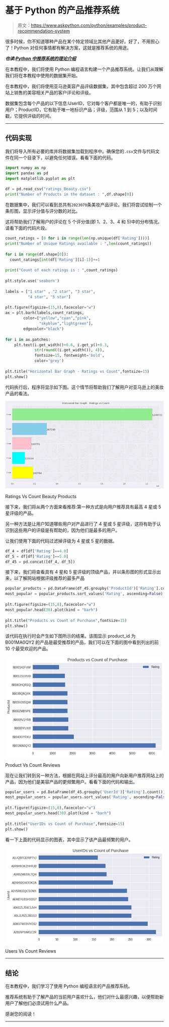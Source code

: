 # 基于 Python 的产品推荐系统

> 原文：<https://www.askpython.com/python/examples/product-recommendation-system>

很多时候，你不知道哪种产品在某个特定领域比其他产品更好。好了，不用担心了！Python 对任何事情都有解决方案，这就是推荐系统的用途。

***也读:[Python 中推荐系统的理论介绍](https://www.askpython.com/python/examples/theory-intro-recommendation-systems)***

在本教程中，我们将使用 Python 编程语言构建一个产品推荐系统。让我们从理解我们将在本教程中使用的数据集开始。

在本教程中，我们将使用亚马逊美容产品评级数据集，其中包含超过 200 万个网站上销售的美容相关产品的客户评论和评级。

数据集包含每个产品的以下信息:UserID，它对每个客户都是唯一的，有助于识别用户；ProductID，它有助于唯一地标识产品；评级，范围从 1 到 5；以及时间戳，它提供评级的时间。

* * *

## 代码实现

我们将导入所有必要的库并将数据集加载到程序中。确保您的`.csv`文件与代码文件在同一个目录下，以避免任何错误。看看下面的代码。

```py
import numpy as np
import pandas as pd
import matplotlib.pyplot as plt

df = pd.read_csv("ratings_Beauty.csv")
print("Number of Products in the dataset : ",df.shape[0])

```

在数据集中，我们可以看到总共有`2023070`条美妆产品评论。我们将尝试绘制一个条形图，显示评分值与评分数的对比。

这将帮助我们了解用户的评论在 5 个评分值(即 1、2、3、4 和 5)中的分布情况。请看下面的代码片段。

```py
count_ratings = [0 for i in range(len(np.unique(df['Rating'])))]
print("Number of Unique Ratings available : ",len(count_ratings))

for i in range(df.shape[0]):
  count_ratings[int(df['Rating'][i]-1)]+=1

print("Count of each ratings is : ",count_ratings)

plt.style.use('seaborn')

labels = ["1 star" , "2 star", "3 star", 
          "4 star", "5 star"]

plt.figure(figsize=(15,8),facecolor="w")
ax = plt.barh(labels,count_ratings,
        color=["yellow","cyan","pink",
               "skyblue","lightgreen"],
        edgecolor="black")

for i in ax.patches:
    plt.text(i.get_width()+0.6, i.get_y()+0.3,
             str(round((i.get_width()), 4)),
             fontsize=15, fontweight='bold',
             color='grey')

plt.title("Horizontal Bar Graph - Ratings vs Count",fontsize=15)
plt.show()

```

代码执行后，程序将显示如下图。这个情节将帮助我们了解用户对亚马逊上的美妆产品的看法。

![Ratings Vs Count Beauty Products](img/c6c32766db885f3d71244380e88a5f02.png)

Ratings Vs Count Beauty Products

接下来，我们将从两个方面来看推荐:第一种方式是向用户推荐具有最高 4 星或 5 星评级的产品。

另一种方法是让用户知道哪些用户对产品进行了 4 星或 5 星评级，这将有助于认识到这些用户的评级是有帮助的，因为他们是最多的用户。

让我们使用下面的代码过滤掉评级为 4 星或 5 星的数据。

```py
df_4 = df[df['Rating']==4.0]
df_5 = df[df['Rating']==5.0]
df_45 = pd.concat([df_4, df_5])

```

接下来，我们将查看具有 4 星和 5 星评级的顶级产品，并以条形图的形式显示出来，以了解网站根据评级推荐的最多产品

```py
popular_products = pd.DataFrame(df_45.groupby('ProductId')['Rating'].count())
most_popular = popular_products.sort_values('Rating', ascending=False)[:10]

plt.figure(figsize=(15,8),facecolor="w")
most_popular.head(30).plot(kind = "barh")

plt.title("Products vs Count of Purchase",fontsize=15)
plt.show()

```

该代码在执行时会产生如下图所示的结果。该图显示 product_id 为 B001MA0QY2 的产品是最受推荐的产品，我们可以在下面的图中看到列出的前 10 个最受欢迎的产品。

![Product Vs Count Reviews](img/f9ec2ba969a566839b9f1b5bda75d420.png)

Product Vs Count Reviews

现在让我们转到另一种方法，根据在网站上评分最高的用户向新用户推荐网站上的产品，因为他们是美容产品的更频繁用户。看看下面的代码和输出。

```py
popular_users = pd.DataFrame(df_45.groupby('UserId')['Rating'].count())
most_popular_users = popular_users.sort_values('Rating', ascending=False)[:10]

plt.figure(figsize=(15,8),facecolor="w")
most_popular_users.head(30).plot(kind = "barh")

plt.title("UserIDs vs Count of Purchase",fontsize=15)
plt.show()

```

看一下上面的代码显示的图表，其中显示了该产品最频繁的用户。

![Users Vs Count Reviews](img/65ed3bae7ba2defa7f6574b1f42e6e74.png)

Users Vs Count Reviews

* * *

## 结论

在本教程中，我们学习了使用 Python 编程语言的产品推荐系统。

推荐系统有助于了解产品的当前用户喜欢什么，他们对什么最感兴趣，以便帮助新用户了解他们必须试用什么产品。

感谢您的阅读！

* * *